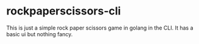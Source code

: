 # rockpaperscissors-cli
This is just a simple rock paper scissors game in golang in the CLI. It has a basic ui but nothing fancy.

